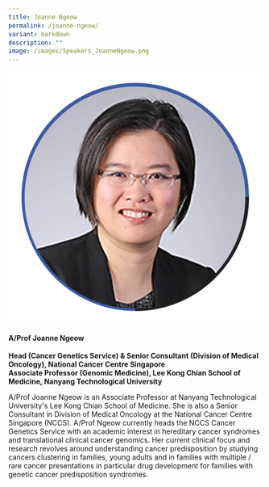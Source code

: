 ```yaml
---
title: Joanne Ngeow
permalink: /joanne-ngeow/
variant: markdown
description: ""
image: /images/Speakers_JoanneNgeow.png
---
```

<div class="row">
<div class="col is-3">
<img src="/images/Speakers_JoanneNgeow.png">
</div>
<div class="col is-9 speaker-details">
	<h4><b>A/Prof Joanne Ngeow</b></h4>
<b>Head (Cancer Genetics Service) &amp; Senior Consultant (Division of Medical Oncology), National Cancer Centre Singapore<br>
	Associate Professor (Genomic Medicine), Lee Kong Chian School of Medicine, Nanyang Technological University</b>
	
<p>A/Prof Joanne Ngeow is an Associate Professor at Nanyang Technological University's Lee Kong Chian School of Medicine. She is also a Senior Consultant in Division of Medical Oncology at the National Cancer Centre Singapore (NCCS). A/Prof Ngeow currently heads the NCCS Cancer Genetics Service with an academic interest in hereditary cancer syndromes and translational clinical cancer genomics. Her current clinical focus and research revolves around understanding cancer predisposition by studying cancers clustering in families, young adults and in families with multiple / rare cancer presentations in particular drug development for families with genetic cancer predisposition syndromes.
</p>
</div>
</div>